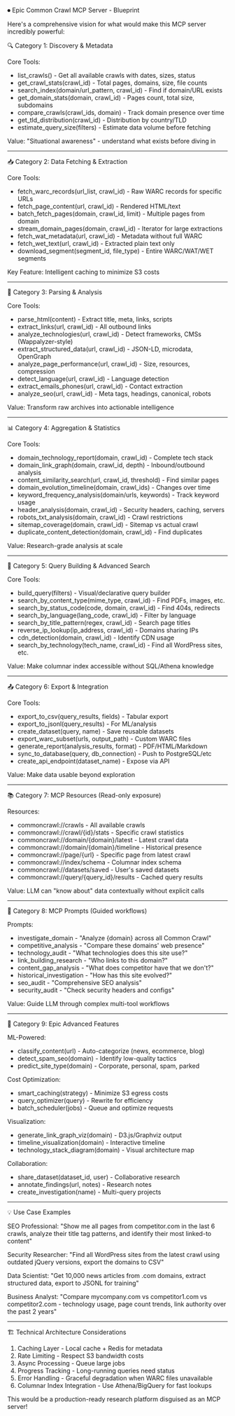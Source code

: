 ⏺ Epic Common Crawl MCP Server - Blueprint

  Here's a comprehensive vision for what would make this MCP server incredibly powerful:

  🔍 Category 1: Discovery & Metadata

  Core Tools:
  - list_crawls() - Get all available crawls with dates, sizes, status
  - get_crawl_stats(crawl_id) - Total pages, domains, size, file counts
  - search_index(domain/url_pattern, crawl_id) - Find if domain/URL exists
  - get_domain_stats(domain, crawl_id) - Pages count, total size, subdomains
  - compare_crawls(crawl_ids, domain) - Track domain presence over time
  - get_tld_distribution(crawl_id) - Distribution by country/TLD
  - estimate_query_size(filters) - Estimate data volume before fetching

  Value: "Situational awareness" - understand what exists before diving in

  ---
  📥 Category 2: Data Fetching & Extraction

  Core Tools:
  - fetch_warc_records(url_list, crawl_id) - Raw WARC records for specific URLs
  - fetch_page_content(url, crawl_id) - Rendered HTML/text
  - batch_fetch_pages(domain, crawl_id, limit) - Multiple pages from domain
  - stream_domain_pages(domain, crawl_id) - Iterator for large extractions
  - fetch_wat_metadata(url, crawl_id) - Metadata without full WARC
  - fetch_wet_text(url, crawl_id) - Extracted plain text only
  - download_segment(segment_id, file_type) - Entire WARC/WAT/WET segments

  Key Feature: Intelligent caching to minimize S3 costs

  ---
  🔬 Category 3: Parsing & Analysis

  Core Tools:
  - parse_html(content) - Extract title, meta, links, scripts
  - extract_links(url, crawl_id) - All outbound links
  - analyze_technologies(url, crawl_id) - Detect frameworks, CMSs (Wappalyzer-style)
  - extract_structured_data(url, crawl_id) - JSON-LD, microdata, OpenGraph
  - analyze_page_performance(url, crawl_id) - Size, resources, compression
  - detect_language(url, crawl_id) - Language detection
  - extract_emails_phones(url, crawl_id) - Contact extraction
  - analyze_seo(url, crawl_id) - Meta tags, headings, canonical, robots

  Value: Transform raw archives into actionable intelligence

  ---
  📊 Category 4: Aggregation & Statistics

  Core Tools:
  - domain_technology_report(domain, crawl_id) - Complete tech stack
  - domain_link_graph(domain, crawl_id, depth) - Inbound/outbound analysis
  - content_similarity_search(url, crawl_id, threshold) - Find similar pages
  - domain_evolution_timeline(domain, crawl_ids) - Changes over time
  - keyword_frequency_analysis(domain/urls, keywords) - Track keyword usage
  - header_analysis(domain, crawl_id) - Security headers, caching, servers
  - robots_txt_analysis(domain, crawl_id) - Crawl restrictions
  - sitemap_coverage(domain, crawl_id) - Sitemap vs actual crawl
  - duplicate_content_detection(domain, crawl_id) - Find duplicates

  Value: Research-grade analysis at scale

  ---
  🔎 Category 5: Query Building & Advanced Search

  Core Tools:
  - build_query(filters) - Visual/declarative query builder
  - search_by_content_type(mime_type, crawl_id) - Find PDFs, images, etc.
  - search_by_status_code(code, domain, crawl_id) - Find 404s, redirects
  - search_by_language(lang_code, crawl_id) - Filter by language
  - search_by_title_pattern(regex, crawl_id) - Search page titles
  - reverse_ip_lookup(ip_address, crawl_id) - Domains sharing IPs
  - cdn_detection(domain, crawl_id) - Identify CDN usage
  - search_by_technology(tech_name, crawl_id) - Find all WordPress sites, etc.

  Value: Make columnar index accessible without SQL/Athena knowledge

  ---
  📤 Category 6: Export & Integration

  Core Tools:
  - export_to_csv(query_results, fields) - Tabular export
  - export_to_jsonl(query_results) - For ML/analysis
  - create_dataset(query, name) - Save reusable datasets
  - export_warc_subset(urls, output_path) - Custom WARC files
  - generate_report(analysis_results, format) - PDF/HTML/Markdown
  - sync_to_database(query, db_connection) - Push to PostgreSQL/etc
  - create_api_endpoint(dataset_name) - Expose via API

  Value: Make data usable beyond exploration

  ---
  📚 Category 7: MCP Resources (Read-only exposure)

  Resources:
  - commoncrawl://crawls - All available crawls
  - commoncrawl://crawl/{id}/stats - Specific crawl statistics
  - commoncrawl://domain/{domain}/latest - Latest crawl data
  - commoncrawl://domain/{domain}/timeline - Historical presence
  - commoncrawl://page/{url} - Specific page from latest crawl
  - commoncrawl://index/schema - Columnar index schema
  - commoncrawl://datasets/saved - User's saved datasets
  - commoncrawl://query/{query_id}/results - Cached query results

  Value: LLM can "know about" data contextually without explicit calls

  ---
  🎯 Category 8: MCP Prompts (Guided workflows)

  Prompts:
  - investigate_domain - "Analyze {domain} across all Common Crawl"
  - competitive_analysis - "Compare these domains' web presence"
  - technology_audit - "What technologies does this site use?"
  - link_building_research - "Who links to this domain?"
  - content_gap_analysis - "What does competitor have that we don't?"
  - historical_investigation - "How has this site evolved?"
  - seo_audit - "Comprehensive SEO analysis"
  - security_audit - "Check security headers and configs"

  Value: Guide LLM through complex multi-tool workflows

  ---
  🚀 Category 9: Epic Advanced Features

  ML-Powered:
  - classify_content(url) - Auto-categorize (news, ecommerce, blog)
  - detect_spam_seo(domain) - Identify low-quality tactics
  - predict_site_type(domain) - Corporate, personal, spam, parked

  Cost Optimization:
  - smart_caching(strategy) - Minimize S3 egress costs
  - query_optimizer(query) - Rewrite for efficiency
  - batch_scheduler(jobs) - Queue and optimize requests

  Visualization:
  - generate_link_graph_viz(domain) - D3.js/Graphviz output
  - timeline_visualization(domain) - Interactive timeline
  - technology_stack_diagram(domain) - Visual architecture map

  Collaboration:
  - share_dataset(dataset_id, user) - Collaborative research
  - annotate_findings(url, notes) - Research notes
  - create_investigation(name) - Multi-query projects

  ---
  💡 Use Case Examples

  SEO Professional:
  "Show me all pages from competitor.com in the last 6 crawls, analyze their title tag patterns, and identify
  their most linked-to content"

  Security Researcher:
  "Find all WordPress sites from the latest crawl using outdated jQuery versions, export the domains to CSV"

  Data Scientist:
  "Get 10,000 news articles from .com domains, extract structured data, export to JSONL for training"

  Business Analyst:
  "Compare mycompany.com vs competitor1.com vs competitor2.com - technology usage, page count trends, link
  authority over the past 2 years"

  ---
  🏗️ Technical Architecture Considerations

  1. Caching Layer - Local cache + Redis for metadata
  2. Rate Limiting - Respect S3 bandwidth costs
  3. Async Processing - Queue large jobs
  4. Progress Tracking - Long-running queries need status
  5. Error Handling - Graceful degradation when WARC files unavailable
  6. Columnar Index Integration - Use Athena/BigQuery for fast lookups

  This would be a production-ready research platform disguised as an MCP server!